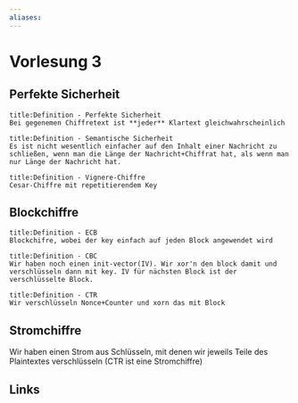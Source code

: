 ```yaml
---
aliases: 
---
```

# Vorlesung 3 
## Perfekte Sicherheit

```ad-abstract
title:Definition - Perfekte Sicherheit
Bei gegenemen Chiffretext ist **jeder** Klartext gleichwahrscheinlich
```

```ad-abstract
title:Definition - Semantische Sicherheit
Es ist nicht wesentlich einfacher auf den Inhalt einer Nachricht zu schließen, wenn man die Länge der Nachricht+Chiffrat hat, als wenn man nur Länge der Nachricht hat.
```

```ad-abstract
title:Definition - Vignere-Chiffre
Cesar-Chiffre mit repetitierendem Key
```
## Blockchiffre
```ad-abstract
title:Definition - ECB
Blockchifre, wobei der key einfach auf jeden Block angewendet wird
```

```ad-abstract
title:Definition - CBC
Wir haben noch einen init-vector(IV). Wir xor'n den block damit und verschlüsseln dann mit key. IV für nächsten Block ist der verschlüsselte Block.
```

```ad-abstract
title:Definition - CTR
Wir verschlüsseln Nonce+Counter und xorn das mit Block
```

## Stromchiffre
Wir haben einen Strom aus Schlüsseln, mit denen wir jeweils Teile des Plaintextes verschlüsseln (CTR ist eine Stromchiffre)
## Links